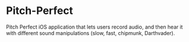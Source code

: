 # Pitch-Perfect
Pitch Perfect iOS application that lets users record audio, 
and then hear it with different sound manipulations (slow, fast, chipmunk, Darthvader).
